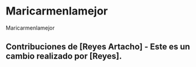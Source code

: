 # Maricarmenlamejor
Maricarmenlamejor
## Contribuciones de [Reyes Artacho] - Este es un cambio realizado por [Reyes].
